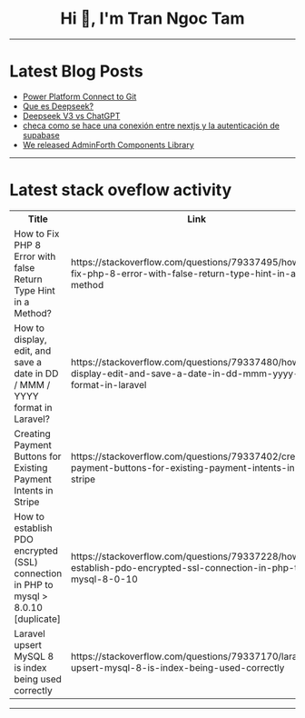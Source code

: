 <h1 align="center">Hi 👋, I'm Tran Ngoc Tam</h1>

---

# Latest Blog Posts 
<!-- BLOG-POST-LIST:START -->
- [Power Platform Connect to Git](https://dev.to/zerox2cool/power-platform-connect-to-git-279b)
- [Que es Deepseek?](https://dev.to/sysmaya/que-es-deepseek-5f4i)
- [Deepseek V3 vs ChatGPT](https://dev.to/sysmaya/deepseek-v3-vs-chatgpt-25bb)
- [checa como se hace una conexión entre nextjs y la autenticación de supabase](https://dev.to/bearpoint/checa-como-se-hace-una-conexion-entre-nextjs-y-la-autenticacion-de-supabase-4em8)
- [We released AdminForth Components Library](https://dev.to/ivictbor/we-released-adminforth-components-library-3k90)
<!-- BLOG-POST-LIST:END -->

---

# Latest stack oveflow activity
<table>
  <tr><th>Title</th><th>Link</th></tr>
  <!-- STACKOVERFLOW:START --><tr><td>How to Fix PHP 8 Error with false Return Type Hint in a Method?</td><td>https://stackoverflow.com/questions/79337495/how-to-fix-php-8-error-with-false-return-type-hint-in-a-method</td></tr><tr><td>How to display, edit, and save a date in DD / MMM / YYYY format in Laravel?</td><td>https://stackoverflow.com/questions/79337480/how-to-display-edit-and-save-a-date-in-dd-mmm-yyyy-format-in-laravel</td></tr><tr><td>Creating Payment Buttons for Existing Payment Intents in Stripe</td><td>https://stackoverflow.com/questions/79337402/creating-payment-buttons-for-existing-payment-intents-in-stripe</td></tr><tr><td>How to establish PDO encrypted &lpar;SSL&rpar; connection in PHP to mysql &gt; 8.0.10 [duplicate]</td><td>https://stackoverflow.com/questions/79337228/how-to-establish-pdo-encrypted-ssl-connection-in-php-to-mysql-8-0-10</td></tr><tr><td>Laravel upsert MySQL 8 is index being used correctly</td><td>https://stackoverflow.com/questions/79337170/laravel-upsert-mysql-8-is-index-being-used-correctly</td></tr><!-- STACKOVERFLOW:END -->
</table>

---


